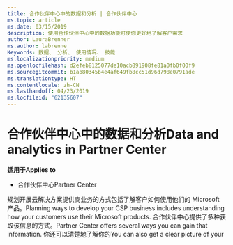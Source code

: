 ```yaml
---
title: 合作伙伴中心中的数据和分析 | 合作伙伴中心
ms.topic: article
ms.date: 03/15/2019
description: 使用合作伙伴中心中的数据功能可使你更好地了解客户需求
author: LauraBrenner
ms.author: labrenne
Keywords: 数据、 分析、 使用情况、 技能
ms.localizationpriority: medium
ms.openlocfilehash: d2efeb8125077de10acb891908fe81a0fb0f00f9
ms.sourcegitcommit: b1ab80345b4e4af649fb8cc51d96d798e0791ade
ms.translationtype: HT
ms.contentlocale: zh-CN
ms.lasthandoff: 04/23/2019
ms.locfileid: "62135607"
---
```

# <a name="data-and-analytics-in-partner-center"></a><span data-ttu-id="613b8-104">合作伙伴中心中的数据和分析</span><span class="sxs-lookup"><span data-stu-id="613b8-104">Data and analytics in Partner Center</span></span>

<span data-ttu-id="613b8-105">**适用于**</span><span class="sxs-lookup"><span data-stu-id="613b8-105">**Applies to**</span></span>

- <span data-ttu-id="613b8-106">合作伙伴中心</span><span class="sxs-lookup"><span data-stu-id="613b8-106">Partner Center</span></span>

<span data-ttu-id="613b8-107">规划开展云解决方案提供商业务的方式包括了解客户如何使用他们的 Microsoft 产品。</span><span class="sxs-lookup"><span data-stu-id="613b8-107">Planning ways to develop your CSP business includes understanding how your customers use their Microsoft products.</span></span> <span data-ttu-id="613b8-108">合作伙伴中心提供了多种获取该信息的方式。</span><span class="sxs-lookup"><span data-stu-id="613b8-108">Partner Center offers several ways you can gain that information.</span></span> <span data-ttu-id="613b8-109">你还可以清楚地了解你的</span><span class="sxs-lookup"><span data-stu-id="613b8-109">You can also get a clear picture of your</span></span> 